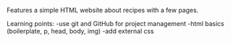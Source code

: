 Features a simple HTML website about recipes with a few pages.

Learning points:
-use git and GitHub for project management
-html basics (boilerplate, p, head, body, img)
-add external css